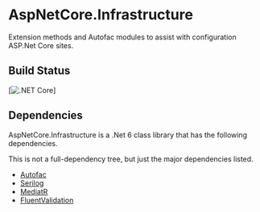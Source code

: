 # AspNetCore.Infrastructure
Extension methods and Autofac modules to assist with configuration ASP.Net Core sites.

## Build Status
[![.NET Core](https://github.com/TheMagnificent11/aspnetcore-infrastructure/actions/workflows/dotnet-core.yml/badge.svg)]

## Dependencies

AspNetCore.Infrastructure is a .Net 6 class library that has the following dependencies.

This is not a full-dependency tree, but just the major dependencies listed.

- [Autofac](https://www.nuget.org/packages/autofac)
- [Serilog](https://www.nuget.org/packages/Serilog)
- [MediatR](https://www.nuget.org/packages/MediatR)
- [FluentValidation](https://www.nuget.org/packages/FluentValidation)
